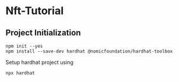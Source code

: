 # Nft-Tutorial

## Project Initialization

```shell
npm init --yes
npm install --save-dev hardhat @nomicfoundation/hardhat-toolbox
```

Setup hardhat project using

```shell
npx hardhat
```
